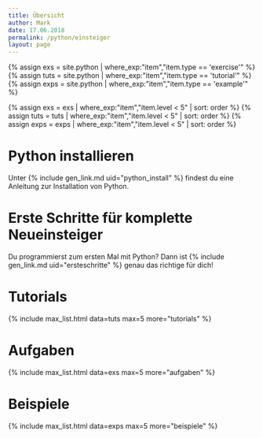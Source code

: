 ```yaml
---
title: Übersicht
author: Mark
date: 17.06.2018
permalink: /python/einsteiger
layout: page
---
```


{% assign exs = site.python | where_exp:"item","item.type == 'exercise'" %}
{% assign tuts = site.python | where_exp:"item","item.type == 'tutorial'"  %}
{% assign exps = site.python | where_exp:"item","item.type == 'example'" %}

{% assign exs = exs   |  where_exp:"item","item.level < 5" | sort: order   %}
{% assign tuts = tuts |  where_exp:"item","item.level < 5" | sort: order   %}
{% assign exps = exps |  where_exp:"item","item.level < 5" | sort: order   %}

# Python installieren

Unter {% include gen_link.md uid="python_install" %} findest du eine Anleitung zur Installation von Python.

# Erste Schritte für komplette Neueinsteiger

Du programmierst zum ersten Mal mit Python? Dann ist {% include gen_link.md uid="ersteschritte" %} genau das richtige für dich!

# Tutorials

{% include max_list.html data=tuts max=5 more="tutorials" %}

# Aufgaben

{% include max_list.html data=exs max=5 more="aufgaben" %}

# Beispiele

{% include max_list.html data=exps max=5 more="beispiele" %}
